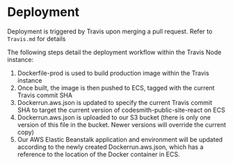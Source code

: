 # Deployment

Deployment is triggered by Travis upon merging a pull request.
Refer to `Travis.md` for details

The following steps detail the deployment workflow within the Travis Node instance:
1. Dockerfile-prod is used to build production image within the Travis instance
2. Once built, the image is then pushed to ECS, tagged with the current Travis commit SHA
3. Dockerrun.aws.json is updated to specify the current Travis commit SHA to target the current version of codesmith-public-site-react on ECS
4. Dockerrun.aws.json is uploaded to our S3 bucket (there is only one version of this file in the bucket. Newer versions will override the current copy)
5. Our AWS Elastic Beanstalk application and environment will be updated according to the newly created Dockerrun.aws.json, which has a reference to the location of the Docker container in ECS.
